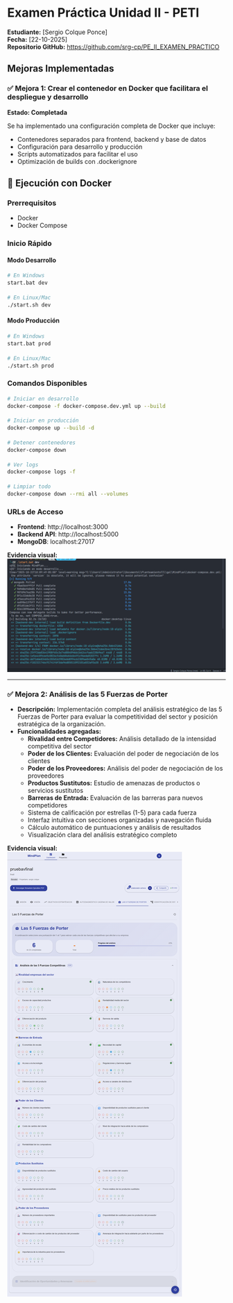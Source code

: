 # Examen Práctica Unidad II - PETI

**Estudiante:** [Sergio Colque Ponce]  
**Fecha:** [22-10-2025]  
**Repositorio GitHub:** https://github.com/srg-cp/PE_II_EXAMEN_PRACTICO

## Mejoras Implementadas

### ✅ Mejora 1: Crear el contenedor en Docker que facilitara el despliegue y desarrollo

**Estado: Completada**

Se ha implementado una configuración completa de Docker que incluye:
- Contenedores separados para frontend, backend y base de datos
- Configuración para desarrollo y producción
- Scripts automatizados para facilitar el uso
- Optimización de builds con .dockerignore

## 🐳 Ejecución con Docker

### Prerrequisitos
- Docker
- Docker Compose

### Inicio Rápido

#### Modo Desarrollo
```bash
# En Windows
start.bat dev

# En Linux/Mac
./start.sh dev
```

#### Modo Producción
```bash
# En Windows
start.bat prod

# En Linux/Mac
./start.sh prod
```

### Comandos Disponibles

```bash
# Iniciar en desarrollo
docker-compose -f docker-compose.dev.yml up --build

# Iniciar en producción
docker-compose up --build -d

# Detener contenedores
docker-compose down

# Ver logs
docker-compose logs -f

# Limpiar todo
docker-compose down --rmi all --volumes
```

### URLs de Acceso
- **Frontend**: http://localhost:3000
- **Backend API**: http://localhost:5000
- **MongoDB**: localhost:27017


**Evidencia visual:**
![Ejecucion script para levantar contenedor](evidencia/docker1.png)

---

### ✅ Mejora 2: Análisis de las 5 Fuerzas de Porter
- **Descripción:** Implementación completa del análisis estratégico de las 5 Fuerzas de Porter para evaluar la competitividad del sector y posición estratégica de la organización.
- **Funcionalidades agregadas:**
  - **Rivalidad entre Competidores:** Análisis detallado de la intensidad competitiva del sector
  - **Poder de los Clientes:** Evaluación del poder de negociación de los clientes
  - **Poder de los Proveedores:** Análisis del poder de negociación de los proveedores
  - **Productos Sustitutos:** Estudio de amenazas de productos o servicios sustitutos
  - **Barreras de Entrada:** Evaluación de las barreras para nuevos competidores
  - Sistema de calificación por estrellas (1-5) para cada fuerza
  - Interfaz intuitiva con secciones organizadas y navegación fluida
  - Cálculo automático de puntuaciones y análisis de resultados
  - Visualización clara del análisis estratégico completo

**Evidencia visual:**
![Análisis 5 Fuerzas de Porter](evidencia/cinco_fuerzas_de_potter.png)
